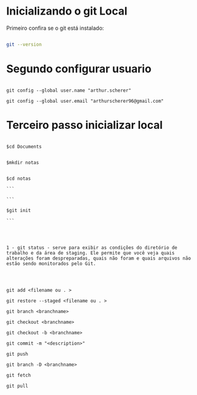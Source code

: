 # Inicializando o git Local





Primeiro confira se o git está instalado:




```bash

git --version

```

# Segundo configurar usuario

```

git config --global user.name "arthur.scherer"

git config --global user.email "arthurscherer96@gmail.com"

```

# Terceiro passo inicializar local

```

$cd Documents

```

```

$mkdir notas

```

````

$cd notas

```

```

$git init

```




1 - git status - serve para exibir as condições do diretório de trabalho e da área de staging. Ele permite que você veja quais alterações foram despreparadas, quais não foram e quais arquivos não estão sendo monitorados pelo Git.




git add <filename ou . >

git restore --staged <filename ou . >

git branch <branchname>

git checkout <branchname>

git checkout -b <branchname>

git commit -m "<description>"

git push

git branch -D <branchname>

git fetch

git pull



